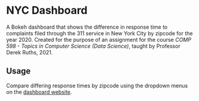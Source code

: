 # NYC Dashboard

A Bokeh dashboard that shows the difference in response time to complaints filed through the 311 service in New York City by zipcode for the year 2020. Created for the purpose of an assignment for the course *COMP 598 - Topics in Computer Science (Data Science)*, taught by Professor Derek Ruths, 2021.

## Usage
Compare differing response times by zipcode using the dropdown menus on the [dashboard website](http://35.183.203.111:8080/nyc_dash?username=nyc&password=iheartnyc).

